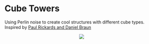 # Cube Towers

Using Perlin noise to create cool structures with different cube types. Inspired by [Paul Rickards and Daniel Braun](https://twitter.com/paulrickards/status/1163573261344681991)

<p align="center"><img src="https://github.com/erdavids/Cube-Towers/blob/master/Examples/Favorites/git-display.png"></p>

